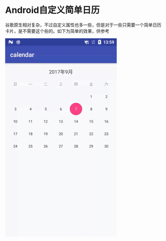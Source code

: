 # Android自定义简单日历
谷歌原生相对复杂，不过自定义属性也多一些，但是对于一些只需要一个简单日历卡片，是不需要这个些的。如下为简单的效果，供参考

![Alt text](./doc/2017-09-07-14-28-23.gif)
